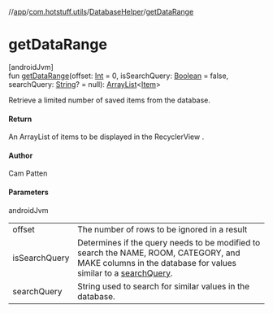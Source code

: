 //[app](../../../index.md)/[com.hotstuff.utils](../index.md)/[DatabaseHelper](index.md)/[getDataRange](get-data-range.md)

# getDataRange

[androidJvm]\
fun [getDataRange](get-data-range.md)(offset: [Int](https://kotlinlang.org/api/latest/jvm/stdlib/kotlin/-int/index.html) = 0, isSearchQuery: [Boolean](https://kotlinlang.org/api/latest/jvm/stdlib/kotlin/-boolean/index.html) = false, searchQuery: [String](https://kotlinlang.org/api/latest/jvm/stdlib/kotlin/-string/index.html)? = null): [ArrayList](https://kotlinlang.org/api/latest/jvm/stdlib/kotlin.collections/-array-list/index.html)&lt;[Item](../../com.hotstuff.models/-item/index.md)&gt;

Retrieve a limited number of saved items from the database.

#### Return

An ArrayList of items to be displayed in the RecyclerView .

#### Author

Cam Patten

#### Parameters

androidJvm

| | |
|---|---|
| offset | The number of rows to be ignored in a result |
| isSearchQuery | Determines if the query needs to be modified to search the NAME, ROOM, CATEGORY, and MAKE columns in the database for values similar to a [searchQuery](get-data-range.md). |
| searchQuery | String used to search for similar values in the database. |

